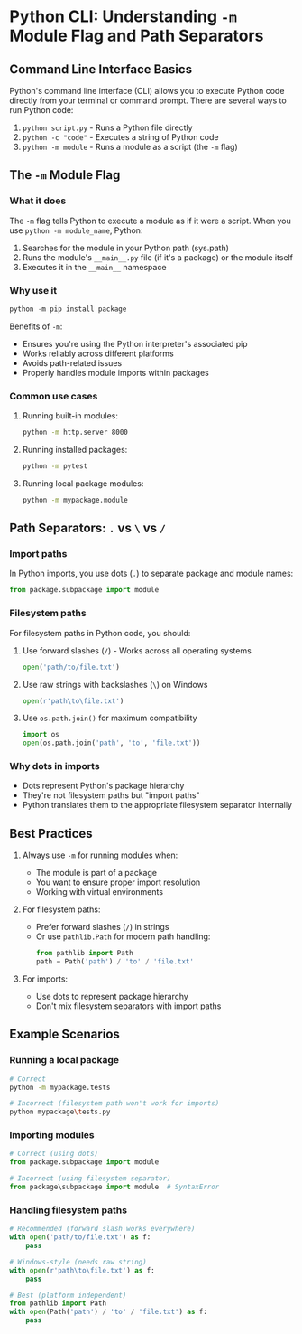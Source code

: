 # Python CLI: Understanding `-m` Module Flag and Path Separators

## Command Line Interface Basics

Python's command line interface (CLI) allows you to execute Python code directly from your terminal or command prompt. There are several ways to run Python code:

1. `python script.py` - Runs a Python file directly
2. `python -c "code"` - Executes a string of Python code
3. `python -m module` - Runs a module as a script (the `-m` flag)

## The `-m` Module Flag

### What it does

The `-m` flag tells Python to execute a module as if it were a script. When you use `python -m module_name`, Python:

1. Searches for the module in your Python path (sys.path)
2. Runs the module's `__main__.py` file (if it's a package) or the module itself
3. Executes it in the `__main__` namespace

### Why use it

```python
python -m pip install package
```

Benefits of `-m`:

- Ensures you're using the Python interpreter's associated pip
- Works reliably across different platforms
- Avoids path-related issues
- Properly handles module imports within packages

### Common use cases

1. Running built-in modules:

   ```bash
   python -m http.server 8000
   ```

2. Running installed packages:

   ```bash
   python -m pytest
   ```

3. Running local package modules:
   ```bash
   python -m mypackage.module
   ```

## Path Separators: `.` vs `\` vs `/`

### Import paths

In Python imports, you use dots (`.`) to separate package and module names:

```python
from package.subpackage import module
```

### Filesystem paths

For filesystem paths in Python code, you should:

1. Use forward slashes (`/`) - Works across all operating systems

   ```python
   open('path/to/file.txt')
   ```

2. Use raw strings with backslashes (`\`) on Windows

   ```python
   open(r'path\to\file.txt')
   ```

3. Use `os.path.join()` for maximum compatibility
   ```python
   import os
   open(os.path.join('path', 'to', 'file.txt'))
   ```

### Why dots in imports

- Dots represent Python's package hierarchy
- They're not filesystem paths but "import paths"
- Python translates them to the appropriate filesystem separator internally

## Best Practices

1. Always use `-m` for running modules when:

   - The module is part of a package
   - You want to ensure proper import resolution
   - Working with virtual environments

2. For filesystem paths:

   - Prefer forward slashes (`/`) in strings
   - Or use `pathlib.Path` for modern path handling:
     ```python
     from pathlib import Path
     path = Path('path') / 'to' / 'file.txt'
     ```

3. For imports:
   - Use dots to represent package hierarchy
   - Don't mix filesystem separators with import paths

## Example Scenarios

### Running a local package

```bash
# Correct
python -m mypackage.tests

# Incorrect (filesystem path won't work for imports)
python mypackage\tests.py
```

### Importing modules

```python
# Correct (using dots)
from package.subpackage import module

# Incorrect (using filesystem separator)
from package\subpackage import module  # SyntaxError
```

### Handling filesystem paths

```python
# Recommended (forward slash works everywhere)
with open('path/to/file.txt') as f:
    pass

# Windows-style (needs raw string)
with open(r'path\to\file.txt') as f:
    pass

# Best (platform independent)
from pathlib import Path
with open(Path('path') / 'to' / 'file.txt') as f:
    pass
```
